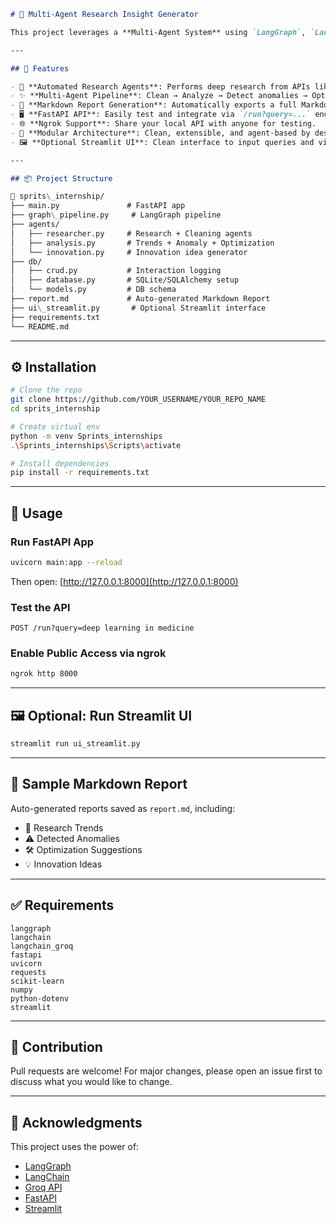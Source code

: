 ```markdown
# 🔬 Multi-Agent Research Insight Generator

This project leverages a **Multi-Agent System** using `LangGraph`, `LangChain`, and `Groq` to analyze research queries and generate actionable insights, trends, anomalies, and innovations — all delivered through a clean `FastAPI` backend and optional `Streamlit` interface.

---

## 🚀 Features

- 🧠 **Automated Research Agents**: Performs deep research from APIs like arXiv/Semantic Scholar.
- ✨ **Multi-Agent Pipeline**: Clean → Analyze → Detect anomalies → Optimize → Innovate.
- 📄 **Markdown Report Generation**: Automatically exports a full Markdown report.
- 🖥️ **FastAPI API**: Easily test and integrate via `/run?query=...` endpoint.
- 🌐 **Ngrok Support**: Share your local API with anyone for testing.
- 🧩 **Modular Architecture**: Clean, extensible, and agent-based by design.
- 🖼️ **Optional Streamlit UI**: Clean interface to input queries and view insights.

---

## 📦 Project Structure

📁 sprits\_internship/
├── main.py               # FastAPI app
├── graph\_pipeline.py     # LangGraph pipeline
├── agents/
│   ├── researcher.py     # Research + Cleaning agents
│   ├── analysis.py       # Trends + Anomaly + Optimization
│   └── innovation.py     # Innovation idea generator
├── db/
│   ├── crud.py           # Interaction logging
│   ├── database.py       # SQLite/SQLAlchemy setup
│   └── models.py         # DB schema
├── report.md             # Auto-generated Markdown Report
├── ui\_streamlit.py       # Optional Streamlit interface
├── requirements.txt
└── README.md             

````

---

## ⚙️ Installation

```bash
# Clone the repo
git clone https://github.com/YOUR_USERNAME/YOUR_REPO_NAME
cd sprits_internship

# Create virtual env
python -m venv Sprints_internships
.\Sprints_internships\Scripts\activate

# Install dependencies
pip install -r requirements.txt
````

---

## 🧪 Usage

### Run FastAPI App

```bash
uvicorn main:app --reload
```

Then open: [http://127.0.0.1:8000](http://127.0.0.1:8000)

### Test the API

```http
POST /run?query=deep learning in medicine
```

### Enable Public Access via ngrok

```bash
ngrok http 8000
```

---

## 🖼️ Optional: Run Streamlit UI

```bash
streamlit run ui_streamlit.py
```

---

## 📄 Sample Markdown Report

Auto-generated reports saved as `report.md`, including:

* 📌 Research Trends
* ⚠️ Detected Anomalies
* 🛠️ Optimization Suggestions
* 💡 Innovation Ideas

---

## ✅ Requirements

```
langgraph
langchain
langchain_groq
fastapi
uvicorn
requests
scikit-learn
numpy
python-dotenv
streamlit
```

---

## 🤝 Contribution

Pull requests are welcome! For major changes, please open an issue first to discuss what you would like to change.

---

## 🧠 Acknowledgments

This project uses the power of:

* [LangGraph](https://github.com/langchain-ai/langgraph)
* [LangChain](https://www.langchain.com/)
* [Groq API](https://console.groq.com/)
* [FastAPI](https://fastapi.tiangolo.com/)
* [Streamlit](https://streamlit.io/)


